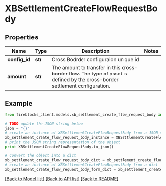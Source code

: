 # XBSettlementCreateFlowRequestBody


## Properties
Name | Type | Description | Notes
------------ | ------------- | ------------- | -------------
**config_id** | **str** | Cross Bodrder configuraion unique id | 
**amount** | **str** | The amount to transfer in this cross-border flow. The type of asset is defined by the cross-border settlement configuration. | 

## Example

```python
from fireblocks_client.models.xb_settlement_create_flow_request_body import XBSettlementCreateFlowRequestBody

# TODO update the JSON string below
json = "{}"
# create an instance of XBSettlementCreateFlowRequestBody from a JSON string
xb_settlement_create_flow_request_body_instance = XBSettlementCreateFlowRequestBody.from_json(json)
# print the JSON string representation of the object
print XBSettlementCreateFlowRequestBody.to_json()

# convert the object into a dict
xb_settlement_create_flow_request_body_dict = xb_settlement_create_flow_request_body_instance.to_dict()
# create an instance of XBSettlementCreateFlowRequestBody from a dict
xb_settlement_create_flow_request_body_form_dict = xb_settlement_create_flow_request_body.from_dict(xb_settlement_create_flow_request_body_dict)
```
[[Back to Model list]](../README.md#documentation-for-models) [[Back to API list]](../README.md#documentation-for-api-endpoints) [[Back to README]](../README.md)


